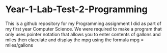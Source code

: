# Year-1-Lab-Test-2-Programming
This is a github repository for my Programming assignment I did as part of my first year Computer Science. We were required to make a program that only uses pointer notation that allows you to enter contents of gallons and miles then claculate and display the mpg using the formula mpg = miles/gallons
